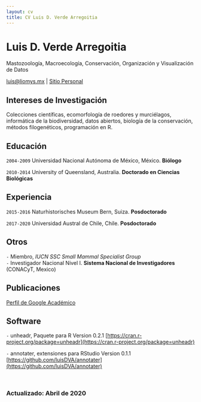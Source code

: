```yaml
---
layout: cv
title: CV Luis D. Verde Arregoitia
---
```

# Luis D. Verde Arregoitia
Mastozoología, Macroecología, Conservación, Organización y Visualización de Datos
<div id="webaddress">
<a href="mailto:luis@liomys.mx">luis@liomys.mx</a>
| <a href="https://www.liomys.mx">Sitio Personal</a></div>

## Intereses de Investigación

Colecciones científicas, ecomorfología de roedores y murciélagos, informática de la biodiversidad, datos abiertos, biología de la conservación, métodos filogenéticos, programación en R.
## Educación

`2004-2009`
Universidad Nacional Autónoma de México, México. __Biólogo__

`2010-2014`
University of Queensland, Australia. __Doctorado en Ciencias Biológicas__
## Experiencia
`2015-2016`
Naturhistorisches Museum Bern, Suiza. __Posdoctorado__

`2017-2020`
Universidad Austral de Chile, Chile. __Posdoctorado__
## Otros
`-`
Miembro, *IUCN SSC Small Mammal Specialist Group*   
`-`
Investigador Nacional Nivel I. __Sistema Nacional de Investigadores__ (CONACyT, Mexico)
## Publicaciones
[Perfil de Google Académico](https://scholar.google.com/citations?user=Ii0dP6kAAAAJ&hl=en)
## Software
` - `
unheadr, Paquete para R Version 0.2.1 [https://cran.r-project.org/package=unheadr](https://cran.r-project.org/package=unheadr)  

` - `
annotater, extensiones para RStudio Version 0.1.1 [https://github.com/luisDVA/annotater](https://github.com/luisDVA/annotater) 
  
    
<br>

### Actualizado: Abril de 2020
